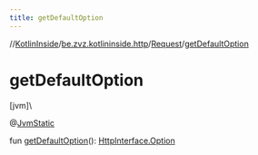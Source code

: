 ```yaml
---
title: getDefaultOption
---
```

//[KotlinInside](../../../index.html)/[be.zvz.kotlininside.http](../index.html)/[Request](index.html)/[getDefaultOption](get-default-option.html)



# getDefaultOption



[jvm]\




@[JvmStatic](https://kotlinlang.org/api/latest/jvm/stdlib/kotlin.jvm/-jvm-static/index.html)



fun [getDefaultOption](get-default-option.html)(): [HttpInterface.Option](../-http-interface/-option/index.html)




